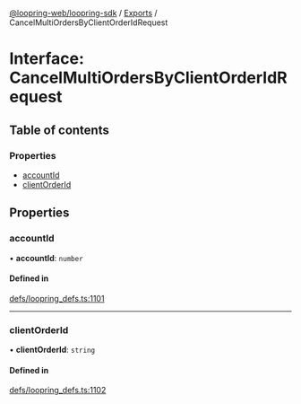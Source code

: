 [@loopring-web/loopring-sdk](../README.md) / [Exports](../modules.md) / CancelMultiOrdersByClientOrderIdRequest

# Interface: CancelMultiOrdersByClientOrderIdRequest

## Table of contents

### Properties

- [accountId](CancelMultiOrdersByClientOrderIdRequest.md#accountid)
- [clientOrderId](CancelMultiOrdersByClientOrderIdRequest.md#clientorderid)

## Properties

### accountId

• **accountId**: `number`

#### Defined in

[defs/loopring_defs.ts:1101](https://github.com/Loopring/loopring_sdk/blob/d5fca11/src/defs/loopring_defs.ts#L1101)

___

### clientOrderId

• **clientOrderId**: `string`

#### Defined in

[defs/loopring_defs.ts:1102](https://github.com/Loopring/loopring_sdk/blob/d5fca11/src/defs/loopring_defs.ts#L1102)
